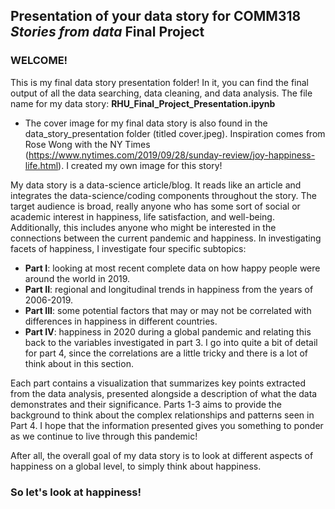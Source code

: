 ## Presentation of your data story for COMM318 _Stories from data_ Final Project

### **WELCOME!**

This is my final data story presentation folder! In it, you can find the final output of all the data searching, data cleaning, and data analysis. The file name for my data story: **RHU_Final_Project_Presentation.ipynb**
- The cover image for my final data story is also found in the data_story_presentation folder (titled cover.jpeg). Inspiration comes from Rose Wong with the NY Times (https://www.nytimes.com/2019/09/28/sunday-review/joy-happiness-life.html). I created my own image for this story!

My data story is a data-science article/blog. It reads like an article and integrates the data-science/coding components throughout the story. The target audience is broad, really anyone who has some sort of social or academic interest in happiness, life satisfaction, and well-being. Additionally, this includes anyone who might be interested in the connections between the current pandemic and happiness. In investigating facets of happiness, I investigate four specific subtopics: 
- **Part I**: looking at most recent complete data on how happy people were around the world in 2019.
- **Part II**: regional and longitudinal trends in happiness from the years of 2006-2019.
- **Part III**: some potential factors that may or may not be correlated with differences in happiness in different countries.
- **Part IV**: happiness in 2020 during a global pandemic and relating this back to the variables investigated in part 3. I go into quite a bit of detail for part 4, since the correlations are a little tricky and there is a lot of think about in this section.

Each part contains a visualization that summarizes key points extracted from the data analysis, presented alongside a description of what the data demonstrates and their significance. Parts 1-3 aims to provide the background to think about the complex relationships and patterns seen in Part 4. I hope that the information presented gives you something to ponder as we continue to live through this pandemic!

After all, the overall goal of my data story is to look at different aspects of happiness on a global level, to simply think about happiness. 

### **So let's look at happiness!**


